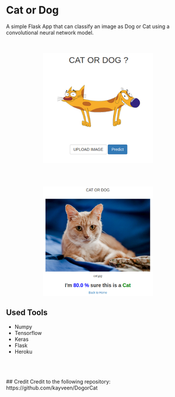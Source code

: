 # Cat or Dog

A simple Flask App that can classify an image as Dog or Cat using a convolutional neural network model.
<br>
<br>
</br>
<p align="center">
  <img width="300" height="300" src="static/img/home.png">
</p>
</br>
</br>
<p align="center">
  <img width="300" height="300" src="static/img/predict.png">
</p>

## Used Tools
- Numpy
- Tensorflow
- Keras
- Flask
- Heroku
</br>
</br>
</br>
## Credit
Credit to the following repository: </br>
https://github.com/kayveen/DogorCat



    
    
    
    
  
    
